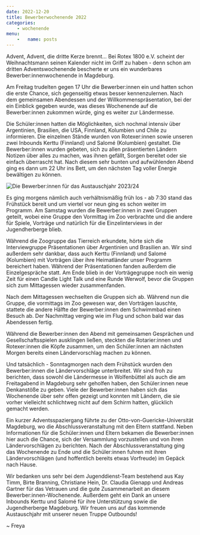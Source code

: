 ```yaml
---
date: 2022-12-20
title: Bewerberwochenende 2022
categories:
    - wochenende
menu:
    -   name: posts
---
```


Advent, Advent, die dritte Kerze brennt… Bei Rotex 1800 e.V. scheint der Weihnachtsmann seinen Kalender nicht im Griff zu haben - denn schon am dritten Adventswochenende bescherte er uns ein wunderbares Bewerber:innenwochenende in Magdeburg.

Am Freitag trudelten gegen 17 Uhr die Bewerber:innen ein und hatten schon die erste Chance, sich gegenseitig etwas besser kennenzulernen. Nach dem gemeinsamen Abendessen und der Willkommenspräsentation, bei der ein Einblick gegeben wurde, was dieses Wochenende auf die Bewerber:innen zukommen würde, ging es weiter zur Ländermesse.

Die Schüler:innen hatten die Möglichkeiten, sich nochmal intensiv über Argentinien, Brasilien, die USA, Finnland, Kolumbien und Chile zu informieren. Die einzelnen Stände wurden von Rotexer:innen sowie unseren zwei Inbounds Kerttu (Finnland) und Salomé (Kolumbien) gestaltet. Die Bewerber:innen wurden gebeten, sich zu allen präsentierten Ländern Notizen über alles zu machen, was ihnen gefällt, Sorgen bereitet oder sie einfach überrascht hat. Nach diesem sehr bunten und aufwühlenden Abend ging es dann um 22 Uhr ins Bett, um den nächsten Tag voller Energie bewältigen zu können.

![Die Bewerber:innen für das Austauschjahr 2023/24](/images/2022-bewerber.jpg)

Es ging morgens nämlich auch verhältnismäßig früh los - ab 7:30 stand das Frühstück bereit und um viertel vor neun ging es schon weiter im Programm. Am Samstag wurden die Bewerber:innen in zwei Gruppen geteilt, wobei eine Gruppe den Vormittag im Zoo verbrachte und die andere für Spiele, Vorträge und natürlich für die Einzelinterviews in der Jugendherberge blieb.

Während die Zoogruppe das Tierreich erkundete, hörte sich die Interviewgruppe Präsentationen über Argentinien und Brasilien an. Wir sind außerdem sehr dankbar, dass auch Kerttu (Finnland) und Salomé (Kolumbien) mit Vorträgen über ihre Heimatländer unser Programm bereichert haben. Während der Präsentationen fanden außerdem die Einzelgespräche statt. Am Ende blieb in der Vorträgegruppe noch ein wenig Zeit für einen Candle Light Talk und eine Runde Werwolf, bevor die Gruppen sich zum Mittagessen wieder zusammenfanden.

Nach dem Mittagessen wechselten die Gruppen sich ab. Während nun die Gruppe, die vormittags im Zoo gewesen war, den Vorträgen lauschte, stattete die andere Hälfte der Bewerber:innen dem Schwimmbad einen Besuch ab. Der Nachmittag verging wie im Flug und schon bald war das Abendessen fertig.

Während die Bewerber:innen den Abend mit gemeinsamen Gesprächen und Gesellschaftsspielen ausklingen ließen, steckten die Rotarier:innen und Rotexer:innen die Köpfe zusammen, um den Schüler:innen am nächsten Morgen bereits einen Ländervorschlag machen zu können.

Und tatsächlich - Sonntagmorgen nach dem Frühstück wurden den Bewerber:innen die Ländervorschläge unterbreitet. Wir sind froh zu berichten, dass sowohl die Ländermesse in Wolfenbüttel als auch die am Freitagabend in Magdeburg sehr geholfen haben, den Schüler:innen neue Denkanstöße zu geben. Viele der Bewerber:innen haben sich das Wochenende über sehr offen gezeigt und konnten mit Ländern, die sie vorher vielleicht schlichtweg nicht auf dem Schirm hatten, glücklich gemacht werden.

Ein kurzer Adventsspaziergang führte zu der Otto-von-Guericke-Universität Magdeburg, wo die Abschlussveranstaltung mit den Eltern stattfand. Neben Informationen für die Schüler:innen und Eltern bekamen die Bewerber:innen hier auch die Chance, sich der Versammlung vorzustellen und von ihren Ländervorschlägen zu berichten. Nach der Abschlussveranstaltung ging das Wochenende zu Ende und die Schüler:innen fuhren mit ihren Ländervorschlägen (und hoffentlich bereits etwas Vorfreude) im Gepäck nach Hause.

Wir bedanken uns sehr bei dem Jugenddienst-Team bestehend aus Kay Timm, Birte Branning, Christiane Hein, Dr. Claudia Gienapp und Andreas Gartner für das Vetrauen und die gute Zusammenarbeit an diesem Bewerber:innen-Wochenende. Außerdem geht ein Dank an unsere Inbounds Kerttu und Salomé für ihre Unterstützung sowie die Jugendherberge Magdeburg. Wir freuen uns auf das kommende Austauschjahr mit unserer neuen Truppe Outbounds!

~ Freya
